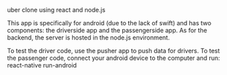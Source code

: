 uber clone using react and node.js

This app is specifically for android (due to the lack of swift) and has two components: the driverside app and the passengerside app. 
As for the backend, the server is hosted in the node.js environment.

To test the driver code, use the pusher app to push data for drivers. 
To test the passenger code, connect your android device to the computer and run: 
react-native run-android

